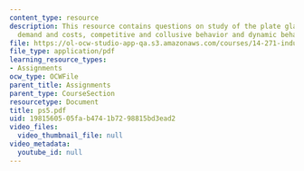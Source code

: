 ```yaml
---
content_type: resource
description: This resource contains questions on study of the plate glass industry,
  demand and costs, competitive and collusive behavior and dynamic behavior of firms.
file: https://ol-ocw-studio-app-qa.s3.amazonaws.com/courses/14-271-industrial-organization-i-fall-2005/1981560505fab4741b7298815bd3ead2_ps5.pdf
file_type: application/pdf
learning_resource_types:
- Assignments
ocw_type: OCWFile
parent_title: Assignments
parent_type: CourseSection
resourcetype: Document
title: ps5.pdf
uid: 19815605-05fa-b474-1b72-98815bd3ead2
video_files:
  video_thumbnail_file: null
video_metadata:
  youtube_id: null
---
```

